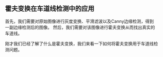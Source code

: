 ## 霍夫变换在车道线检测中的应用

首先，我们需要对原始图像进行灰度变换、平滑滤波以及Canny边缘检测，得到一副边缘检测后的图像。
然后，我们需要对该图像进行霍夫变换从而找出真实的车道线。

刚才我们已经了解了什么是霍夫变换，我们来看一下如何将霍夫变换用于车道线检测问题。

